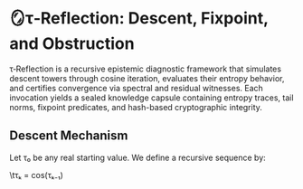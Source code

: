# 🪞τ‑Reflection: Descent, Fixpoint, and Obstruction

τ‑Reflection is a recursive epistemic diagnostic framework that simulates descent towers through cosine iteration, evaluates their entropy behavior, and certifies convergence via spectral and residual witnesses. Each invocation yields a sealed knowledge capsule containing entropy traces, tail norms, fixpoint predicates, and hash-based cryptographic integrity.

## Descent Mechanism
Let τ₀ be any real starting value. We define a recursive sequence by:

\tτₖ = cos(τₖ₋₁)

